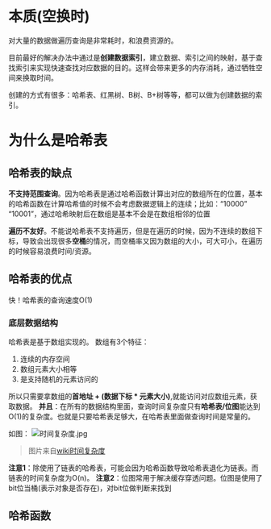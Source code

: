 # 本质(空换时)
对大量的数据做遍历查询是非常耗时，和浪费资源的。

目前最好的解决办法中通过是**创建数据索引**，建立数据、索引之间的映射，基于查找索引来实现快速查找对应数据的目的。这样会带来更多的内存消耗，通过牺牲空间来换取时间。

创建的方式有很多：哈希表、红黑树、B树、B+树等等，都可以做为创建数据的索引。

# 为什么是哈希表
## 哈希表的缺点
**不支持范围查询**。因为哈希表是通过哈希函数计算出对应的数组所在的位置，基本的哈希函数在计算哈希值的时候不会考虑数据逻辑上的连续；比如：“10000”  “10001”，通过哈希映射后在数组是基本不会是在数组相邻的位置

**遍历不友好**。不能说哈希表不支持遍历，但是在遍历的时候，因为不连续的数组下标，导致会出现很多**空桶**的情况，而空桶率又因为数组的大小，可大可小，在遍历的时候容易浪费时间/资源。

## 哈希表的优点

快！哈希表的查询速度O(1)

### 底层数据结构
哈希表是基于数组实现的。
数组有3个特征：
1. 连续的内存空间
2. 数组元素大小相等
3. 是支持随机的元素访问的

所以只需要拿数组的**首地址 + (数据下标 * 元素大小)**,就能访问对应数组元素，获取数据。
**并且**：在所有的数据结构里面，查询时间复杂度只有**哈希表/位图**能达到O(1)的复杂度。也就是只要哈希表足够大，在哈希表里面做查询时间是常量的。

如图：
![时间复杂度.jpg](0)
> 图片来自[wiki时间复杂度](wiki)

**注意1**：除使用了链表的哈希表，可能会因为哈希函数导致哈希表退化为链表。而链表的时间复杂度为O(n)。
**注意2**：位图常用于解决缓存穿透问题。位图是使用了bit位当桶(表示对象是否存在)，对bit位做判断来找到

## 哈希函数
